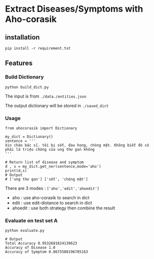 # Extract Diseases/Symptoms with Aho-corasik

## installation
`pip install -r requirement.txt`

## Features

### Build Dictionary
    python build_dict.py

The input is from `./data./entities.json`

The output dictionary will be stored in `./saved_dict`
### Usage
    from ahocorasik import Dictionary

    my_dict = Dictionary()
    sentence = '''
    Xin chào bác sĩ. tôi bị sốt, đau họng, chóng mặt. Không biết đó có phải là triệu chứng của ung thư gan không
    '''

    # Return list of disease and symptom
    d , s = my_dict.get_ner(sentence,mode='aho')
    print(d,s)
    # Output
    # ['ung thư gan'] ['sốt', 'chóng mặt']

There are 3 modes : `['aho','edit','ahoedit']`
- aho : use aho-corasik to search in dict
- edit : use edit-distance to search in dict
- ahoedit : use both strategy then combine the result

### Evaluate on test set A
    python evaluate.py 

    # Output
    Total Accuracy 0.9532681824139623  
    Accuracy of Disease 1.0  
    Accuracy of Symptom 0.8675588196785163  